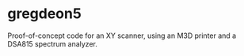 # gregdeon5
Proof-of-concept code for an XY scanner, using an M3D printer and a DSA815 spectrum analyzer.
